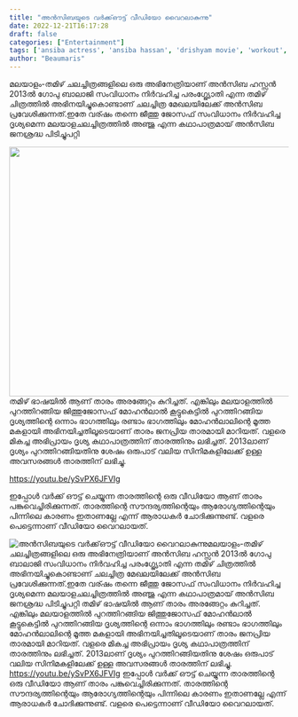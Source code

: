 ```yaml
---
title: "അൻസിബയുടെ വർക്ക്ഔട്ട് വീഡിയോ വൈറലാകുന്നു"
date: 2022-12-21T16:17:28
draft: false
categories: ["Entertainment"]
tags: ['ansiba actress', 'ansiba hassan', 'drishyam movie', 'workout', 'workout video']
author: "Beaumaris"
---
```


മലയാളം-തമിഴ് ചലച്ചിത്രങ്ങളിലെ ഒരു അഭിനേത്രിയാണ്‌ അൻസിബ ഹസ്സൻ 2013ൽ ഗോപു ബാലാജി സംവിധാനം നിർവഹിച്ച പരംഗ്ജ്യോതി എന്ന തമിഴ് ചിത്രത്തിൽ അഭിനയിച്ചുകൊണ്ടാണ് ചലച്ചിത്ര മേഖലയിലേക്ക് അൻസിബ പ്രവേശിക്കുന്നത്.ഇതേ വര്ഷം തന്നെ ജീത്തു ജോസഫ്‌ സംവിധാനം നിർവഹിച്ച ദൃശ്യമെന്ന മലയാളചലച്ചിത്രത്തിൽ അഞ്ജു എന്ന കഥാപാത്രമായ്‌ അൻസിബ ജനശ്രദ്ധ പിടിച്ചുപറ്റി

<img class="size-full wp-image-368054 aligncenter" src="https://cdn.boolokam.com/articles/2022/12/ge-1.jpg" alt="" width="600" height="450" />തമിഴ് ഭാഷയിൽ ആണ് താരം അരങ്ങേറ്റം കുറിച്ചത്. എങ്കിലും മലയാളത്തിൽ പുറത്തിറങ്ങിയ ജിത്തുജോസഫ് മോഹൻലാൽ കൂട്ടുകെട്ടിൽ പുറത്തിറങ്ങിയ ദൃശ്യത്തിന്റെ ഒന്നാം ഭാഗത്തിലും രണ്ടാം ഭാഗത്തിലും മോഹൻലാലിന്റെ മൂത്ത മകളായി അഭിനയിച്ചതിലൂടെയാണ് താരം ജനപ്രിയ താരമായി മാറിയത്. വളരെ മികച്ച അഭിപ്രായം ദൃശ്യ കഥാപാത്രത്തിന് താരത്തിനും ലഭിച്ചത്. 2013ലാണ് ദൃശ്യം പുറത്തിറങ്ങിയതിനു ശേഷം ഒരുപാട് വലിയ സിനിമകളിലേക്ക് ഉള്ള അവസരങ്ങൾ താരത്തിന് ലഭിച്ചു.

https://youtu.be/ySvPX6JFVIg

ഇപ്പോൾ വർക്ക്‌ ഔട്ട്‌ ചെയ്യുന്ന താരത്തിന്റെ ഒരു വീഡിയോ ആണ് താരം പങ്കുവെച്ചിരിക്കുന്നത്. താരത്തിന്റെ സൗന്ദര്യത്തിന്റെയും ആരോഗ്യത്തിന്റെയും പിന്നിലെ കാരണം ഇതാണല്ലേ എന്ന് ആരാധകർ ചോദിക്കുന്നുണ്ട്. വളരെ പെട്ടെന്നാണ് വീഡിയോ വൈറലായത്.


![അൻസിബയുടെ വർക്ക്ഔട്ട് വീഡിയോ വൈറലാകുന്നു](https://cdn.boolokam.com/articles/2022/12/ge-1.jpg)മലയാളം-തമിഴ് ചലച്ചിത്രങ്ങളിലെ ഒരു അഭിനേത്രിയാണ്‌ അൻസിബ ഹസ്സൻ 2013ൽ ഗോപു ബാലാജി സംവിധാനം നിർവഹിച്ച പരംഗ്ജ്യോതി എന്ന തമിഴ് ചിത്രത്തിൽ അഭിനയിച്ചുകൊണ്ടാണ് ചലച്ചിത്ര മേഖലയിലേക്ക് അൻസിബ പ്രവേശിക്കുന്നത്.ഇതേ വര്ഷം തന്നെ ജീത്തു ജോസഫ്‌ സംവിധാനം നിർവഹിച്ച ദൃശ്യമെന്ന മലയാളചലച്ചിത്രത്തിൽ അഞ്ജു എന്ന കഥാപാത്രമായ്‌ അൻസിബ ജനശ്രദ്ധ പിടിച്ചുപറ്റി തമിഴ് ഭാഷയിൽ ആണ് താരം അരങ്ങേറ്റം കുറിച്ചത്. എങ്കിലും മലയാളത്തിൽ പുറത്തിറങ്ങിയ ജിത്തുജോസഫ് മോഹൻലാൽ കൂട്ടുകെട്ടിൽ പുറത്തിറങ്ങിയ ദൃശ്യത്തിന്റെ ഒന്നാം ഭാഗത്തിലും രണ്ടാം ഭാഗത്തിലും മോഹൻലാലിന്റെ മൂത്ത മകളായി അഭിനയിച്ചതിലൂടെയാണ് താരം ജനപ്രിയ താരമായി മാറിയത്. വളരെ മികച്ച അഭിപ്രായം ദൃശ്യ കഥാപാത്രത്തിന് താരത്തിനും ലഭിച്ചത്. 2013ലാണ് ദൃശ്യം പുറത്തിറങ്ങിയതിനു ശേഷം ഒരുപാട് വലിയ സിനിമകളിലേക്ക് ഉള്ള അവസരങ്ങൾ താരത്തിന് ലഭിച്ചു. https://youtu.be/ySvPX6JFVIg ഇപ്പോൾ വർക്ക്‌ ഔട്ട്‌ ചെയ്യുന്ന താരത്തിന്റെ ഒരു വീഡിയോ ആണ് താരം പങ്കുവെച്ചിരിക്കുന്നത്. താരത്തിന്റെ സൗന്ദര്യത്തിന്റെയും ആരോഗ്യത്തിന്റെയും പിന്നിലെ കാരണം ഇതാണല്ലേ എന്ന് ആരാധകർ ചോദിക്കുന്നുണ്ട്. വളരെ പെട്ടെന്നാണ് വീഡിയോ വൈറലായത്.
